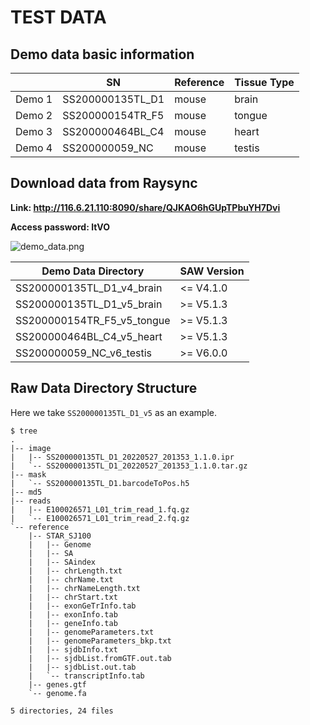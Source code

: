 # TEST DATA
##  Demo data basic information

|  | SN | Reference | Tissue Type |
| ----------- | ----------- | ----------- | ----------- |
| Demo 1 | SS200000135TL_D1 | mouse | brain |
| Demo 2 | SS200000154TR_F5 | mouse | tongue |
| Demo 3 | SS200000464BL_C4 | mouse | heart |
| Demo 4 | SS200000059_NC | mouse | testis |


##  Download data from Raysync
**Link: http://116.6.21.110:8090/share/QJKAO6hGUpTPbuYH7Dvi**

**Access password: ltVO**

![demo_data.png](https://github.com/BGIResearch/SAW/blob/main/test_data/demo_data.png)

| Demo Data Directory | SAW Version |
| ----------- | ----------- |
| SS200000135TL_D1_v4_brain | <= V4.1.0  |
| SS200000135TL_D1_v5_brain | >= V5.1.3 |
| SS200000154TR_F5_v5_tongue | >= V5.1.3 |
| SS200000464BL_C4_v5_heart | >= V5.1.3 |
| SS200000059_NC_v6_testis | >= V6.0.0 |


## Raw Data Directory Structure
Here we take `SS200000135TL_D1_v5` as an example. 
```
$ tree
.
|-- image
|   |-- SS200000135TL_D1_20220527_201353_1.1.0.ipr
|   `-- SS200000135TL_D1_20220527_201353_1.1.0.tar.gz
|-- mask
|   `-- SS200000135TL_D1.barcodeToPos.h5
|-- md5
|-- reads
|   |-- E100026571_L01_trim_read_1.fq.gz
|   `-- E100026571_L01_trim_read_2.fq.gz
`-- reference
    |-- STAR_SJ100
    |   |-- Genome
    |   |-- SA
    |   |-- SAindex
    |   |-- chrLength.txt
    |   |-- chrName.txt
    |   |-- chrNameLength.txt
    |   |-- chrStart.txt
    |   |-- exonGeTrInfo.tab
    |   |-- exonInfo.tab
    |   |-- geneInfo.tab
    |   |-- genomeParameters.txt
    |   |-- genomeParameters_bkp.txt
    |   |-- sjdbInfo.txt
    |   |-- sjdbList.fromGTF.out.tab
    |   |-- sjdbList.out.tab
    |   `-- transcriptInfo.tab
    |-- genes.gtf
    `-- genome.fa

5 directories, 24 files
```
